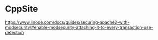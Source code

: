 # CppSite

https://www.linode.com/docs/guides/securing-apache2-with-modsecurity/#enable-modsecurity-attaching-it-to-every-transaction-use-detection
